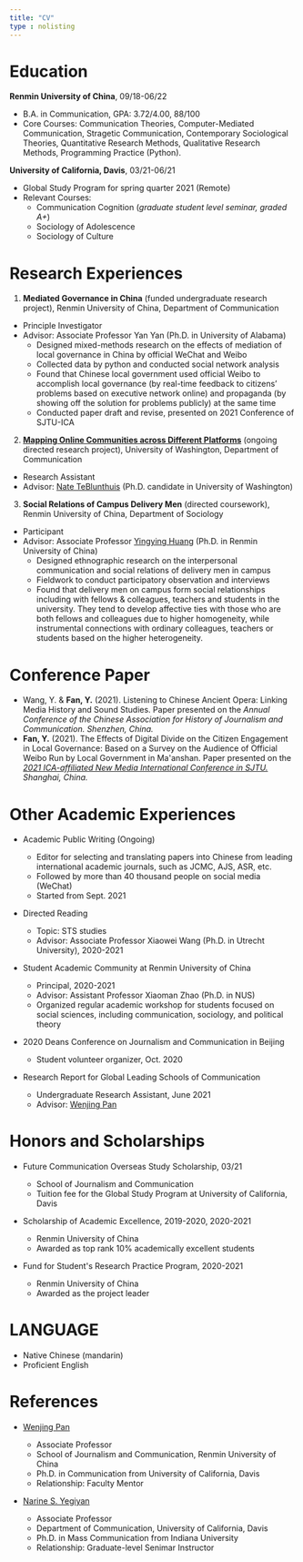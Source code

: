 ```yaml
---
title: "CV"
type : nolisting
---
```


# Education

**Renmin University of China**, 09/18-06/22
- B.A. in Communication, GPA: 3.72/4.00, 88/100
- Core Courses: Communication Theories, Computer-Mediated Communication, Stragetic Communication, Contemporary Sociological Theories, Quantitative Research Methods, Qualitative Research Methods, Programming Practice (Python).

**University of California, Davis**, 03/21-06/21
- Global Study Program for spring quarter 2021 (Remote)
- Relevant Courses: 
	- Communication Cognition (*graduate student level seminar, graded A+*)
	- Sociology of Adolescence 
	- Sociology of Culture

# Research Experiences

1. **Mediated Governance in China** (funded undergraduate research project), Renmin University of China, Department of Communication
- Principle Investigator
- Advisor: Associate Professor Yan Yan (Ph.D. in University of Alabama)
	- Designed mixed-methods research on the effects of mediation of local governance in China by official WeChat and Weibo
	- Collected data by python and conducted social network analysis
	- Found that Chinese local government used official Weibo to accomplish local governance (by real-time feedback to citizens’ problems based on executive network online) and propaganda (by showing off the solution for problems publicly) at the same time 
	- Conducted paper draft and revise, presented on 2021 Conference of SJTU-ICA

2. [**Mapping Online Communities across Different Platforms**](https://ybfan115.github.io/en/2021/08/30/ra-notes/) (ongoing directed research project), University of Washington, Department of Communication
- Research Assistant
- Advisor: [Nate TeBlunthuis](https://teblunthuis.cc) (Ph.D. candidate in University of Washington)

3. **Social Relations of Campus Delivery Men** (directed coursework), Renmin University of China, Department of Sociology
- Participant
- Advisor: Associate Professor [Yingying Huang](http://www.ihss.old.pku.edu.cn/en/article/index.aspx?nodeid=121&page=ContentPage&contentid=59156) (Ph.D. in Renmin University of China)
	- Designed ethnographic research on the interpersonal communication and social relations of delivery men in campus
	- Fieldwork to conduct participatory observation and interviews
	- Found that delivery men on campus form social relationships including with fellows & colleagues, teachers and students in the university. They tend to develop affective ties with those who are both fellows and colleagues due to higher homogeneity, while instrumental connections with ordinary colleagues, teachers or students based on the higher heterogeneity.

# Conference Paper

- Wang, Y. & **Fan, Y.** (2021). Listening to Chinese Ancient Opera: Linking Media History and Sound Studies. Paper presented on the *Annual Conference of the Chinese Association for History of Journalism and Communication. Shenzhen, China.*
- **Fan, Y.** (2021). The Effects of Digital Divide on the Citizen Engagement in Local Governance: Based on a Survey on the Audience of Official Weibo Run by Local Government in Ma'anshan. Paper presented on the [*2021 ICA-affiliated New Media International Conference in SJTU.*](https://en.sjtu.edu.cn/events/2046-call-for-papers-2021-ica-affiliated-new-media-international-conference-in-sjtu) *Shanghai, China.*

# Other Academic Experiences

- Academic Public Writing (Ongoing)
	- Editor for selecting and translating papers into Chinese from leading international academic journals, such as JCMC, AJS, ASR, etc.
	- Followed by more than 40 thousand people on social media (WeChat)
	- Started from Sept. 2021

- Directed Reading
	- Topic: STS studies
	- Advisor: Associate Professor Xiaowei Wang (Ph.D. in Utrecht University), 2020-2021

- Student Academic Community at Renmin University of China
	- Principal, 2020-2021
	- Advisor: Assistant Professor Xiaoman Zhao (Ph.D. in NUS)
	- Organized regular academic workshop for students focused on social sciences, including communication, sociology, and political theory

- 2020 Deans Conference on Journalism and Communication in Beijing
	- Student volunteer organizer, Oct. 2020

- Research Report for Global Leading Schools of Communication
	- Undergraduate Research Assistant, June 2021
	- Advisor: [Wenjing Pan](https://www.researchgate.net/profile/Wenjing-Pan-3)

# Honors and Scholarships

- Future Communication Overseas Study Scholarship, 03/21
	- School of Journalism and Communication
	- Tuition fee for the Global Study Program at University of California, Davis

- Scholarship of Academic Excellence, 2019-2020, 2020-2021 
	- Renmin University of China
	- Awarded as top rank 10% academically excellent students

- Fund for Student's Research Practice Program, 2020-2021
	- Renmin University of China
	- Awarded as the project leader 

# LANGUAGE

- Native Chinese (mandarin) 
- Proficient English

# References

- [Wenjing Pan](https://www.researchgate.net/profile/Wenjing-Pan-3)
	- Associate Professor
	- School of Journalism and Communication, Renmin University of China
	- Ph.D. in Communication from University of California, Davis
	- Relationship: Faculty Mentor
	
	
- [Narine S. Yegiyan](https://communication.ucdavis.edu/people/nyegiyan)
	- Associate Professor
	- Department of Communication, University of California, Davis
	- Ph.D. in Mass Communication from Indiana University
	- Relationship: Graduate-level Senimar Instructor


